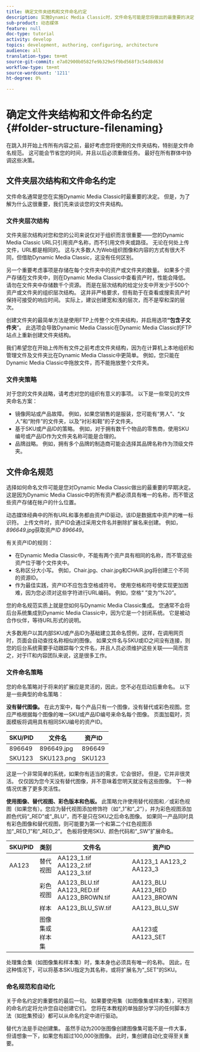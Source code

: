 ```yaml
---
title: 确定文件夹结构和文件命名约定
description: 实施Dynamic Media Classic时，文件命名可能是您将做出的最重要的决定。 文件夹结构同样重要。 了解为什么文件夹结构和文件名如此重要，可能采用何种方法。
sub-product: 动态媒体
feature: null
doc-type: tutorial
activity: develop
topics: development, authoring, configuring, architecture
audience: all
translation-type: tm+mt
source-git-commit: e7a02900b0582fe9b329e5f9bd568f3c54d8d63d
workflow-type: tm+mt
source-wordcount: '1211'
ht-degree: 0%

---
```



# 确定文件夹结构和文件命名约定{#folder-structure-filenaming}

在跳入并开始上传所有内容之前，最好考虑您将使用的文件夹结构，特别是文件命名规范。 这可能会节省您的时间，并且以后必须重做任务。 最好在所有群体中协调这些决策。

## 文件夹层次结构和文件命名约定

文件命名通常是您在实施Dynamic Media Classic时最重要的决定。 但是，为了解为什么这很重要，我们先来谈谈您的文件夹结构。

### 文件夹层次结构

文件夹层次结构对您和您的公司来说仅对于组织而言很重要——您的Dynamic Media Classic URL只引用资产名称，而不引用文件夹或路径。 无论在何处上传文件，URL都是相同的。 这与大多数人为Web组织图像和内容的方式有很大不同，但借助Dynamic Media Classic，这没有任何区别。

另一个重要考虑事项是存储在每个文件夹中的资产或文件夹的数量。 如果多个资产存储在文件夹中，则在Dynamic Media Classic中查看资产时，性能会降低。 请勿在文件夹中存储数千个资源。 而是在层次结构的给定分支中开发少于500个资产或文件夹的组织层次结构。 这并非严格要求，但有助于在查看或搜索资产时保持可接受的响应时间。 实际上，建议创建宽和浅的层次，而不是窄和深的层次。

创建文件夹的最简单方法是使用FTP上传整个文件夹结构，并启用选项&#x200B;**“包含子文件夹**”。 此选项会导致Dynamic Media Classic在Dynamic Media Classic的FTP站点上重新创建文件夹结构。

我们希望您在开始上传所有文件之前考虑文件夹结构，因为在计算机上本地组织和管理文件及文件夹比在Dynamic Media Classic中更简单。 例如，您只能在Dynamic Media Classic中拖放文件，而不能拖放整个文件夹。

### 文件夹策略

对于您的文件夹战略，请考虑对您的组织有意义的事项。 以下是一些常见的文件夹命名方案：

- 镜像网站或产品故障。 例如，如果您销售的是服装，您可能有“男人”、“女人”和“附件”的文件夹，以及“衬衫和鞋”的子文件夹。
- 基于SKU或产品ID的策略。 例如，对于拥有数千个物品的零售商，使用SKU编号或产品ID作为文件夹名称可能是合理的。
- 品牌战略。 例如，拥有多个品牌的制造商可能会选择其品牌名称作为顶级文件夹。

## 文件命名规范

选择如何命名文件可能是您对Dynamic Media Classic做出的最重要的早期决定。 这是因为Dynamic Media Classic中的所有资产都必须具有唯一的名称，而不管这些资产存储在帐户的什么位置。

动态媒体经典中的所有URL和事务都由资产ID驱动，该ID是数据库中资产的唯一标识符。 上传文件时，资产ID会通过采用文件名并删除扩展名来创建。 例如，_896649.jpg_&#x200B;获取资产&#x200B;_ID 896649_。

有关资产ID的规则：

- 在Dynamic Media Classic中，不能有两个资产具有相同的名称，而不管这些资产位于哪个文件夹中。
- 名称区分大小写。 例如，Chair.jpg、chair.jpg和CHAIR.jpg将创建三个不同的资源ID。
- 作为最佳实践，资产ID不应包含空格或符号。 使用空格和符号使实现更加困难，因为您必须对这些字符进行URL编码。 例如，空格“ ”变为“%20”。

您的命名规范实质上就是您如何与Dynamic Media Classic集成。 您通常不会将后台系统集成到Dynamic Media Classic中，因为它是一个封闭系统。 它是被动合作伙伴，等待URL形式的说明。

大多数用户以其内部SKU或产品ID为基础建立其命名惯例，这样，在调用网页时，页面会自动查找名称相似的图像。 如果文件名与SKU或ID之间没有连接，则您的后台系统需要手动跟踪每个文件名，并且人员必须维护这些关联——简而言之，对于IT和内容团队来说，这是很多工作。

### 文件命名策略

您的命名策略对于将来的扩展应是灵活的，因此，您不必在启动后重命名。 以下是一些典型的命名策略：

**没有替代图像。** 在此方案中，每个产品只有一个图像，没有替代或彩色视图。您应严格根据每个图像的唯一SKU或产品ID编号来命名每个图像。 页面加载时，页面模板将调用具有相同SKU编号的资产ID。

| SKU/PID | 文件名 | 资产ID |
| ------- | ---------- | -------- |
| 896649 | 896649.jpg | 896649 |
| SKU123 | SKU123.png | SKU123 |

这是一个非常简单的系统，如果你有适当的需求，它会很好。 但是，它并非很灵活。 仅仅因为您今天没有替代图像，并不意味着您明天就没有这些图像。 下一种情况优惠了更多灵活性。

**使用图像、替代视图、彩色版本和色板。** 此策略允许使用替代视图和／或彩色视图（如果您有）。您应为替代视图添加修饰符（如“_1”和“_2”），并为彩色视图添加颜色代码“_RED”或“_BLU”，而不是只在SKU之后命名图像。 如果同一产品同时具有彩色图像和替代视图，则可能要为第一个和第二个红色视图添加“_RED_1”和“_RED_2”。 色板将使用SKU、颜色代码和“_SW”扩展命名。

| SKU/PID | 类别 | 文件名 | 资产ID |
| ------- | ----------------------- | ------------------------------------------- | ------------------------------- |
| AA123 | 替代视图 | AA123_1.tif AA123_2.tif AA123_3.tif | AA123_1 AA123_2 AA123_3 |
|  | 彩色视图 | AA123_BLU.tif AA123_RED.tif AA123_BROWN.tif | AA123_BLU AA123_RED AA123_BROWN |
|  | 样本 | AA123_BLU_SW.tif | AA123_BLU_SW |
|  | 图像集或样本集 |  | AA123或AA123_SET | — |

处理集合集（如图像集和样本集）时，集本身也必须具有唯一的名称。 因此，在这种情况下，可以将基本SKU指定为其名称，或将扩展名为“_SET”的SKU。

### 命名规范和自动化

关于命名约定的重要性的最后一句。 如果要使用集（如图像集或样本集），可预测的命名约定将允许您自动创建它们。 您将在本教程的单独部分学习的任何脚本方法（如批集预设）都可以从命名约定中进行驱动。

替代方法是手动创建集。 虽然手动为200张图像创建图像集可能不是一件大事，但请想象一下，如果您有超过100,000张图像。 此时，集创建自动化变得至关重要。
